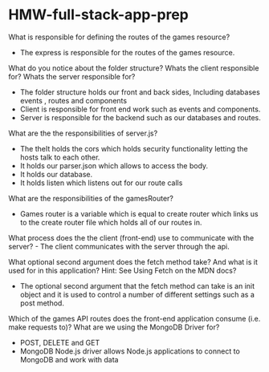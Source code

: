 # HMW-full-stack-app-prep
What is responsible for defining the routes of the games resource?
  - The express is responsible for the routes of the games resource.

What do you notice about the folder structure? Whats the client responsible for? Whats the server responsible for?
 - The folder structure holds our front and back sides, Including databases events , routes and components
 - Client is responsible for front end work such as events and components.
 - Server is responsible for the backend such as our databases and routes.

What are the the responsibilities of server.js?
 - The theIt holds the cors which holds security functionality letting the hosts talk to each other.
 - It holds our parser.json which allows to access the body.
 - It holds our database.
 - It holds listen which listens out for our route calls 


What are the responsibilities of the gamesRouter?
 - Games router is a variable which is equal to create router which links us to the create router file which holds all of our routes in. 


What process does the the client (front-end) use to communicate with the server?
	- The client communicates with the server through the api.

What optional second argument does the fetch method take? And what is it used for in this application? Hint: See Using  Fetch on the MDN docs?

 - The optional second argument that the fetch method can take is an init object and it is used to control a number of    different settings such as a post method.

Which of the games API routes does the front-end application consume (i.e. make requests to)?
What are we using the MongoDB Driver for?
 - POST, DELETE and GET
 - MongoDB Node.js driver allows Node.js applications to connect to MongoDB and work with data

